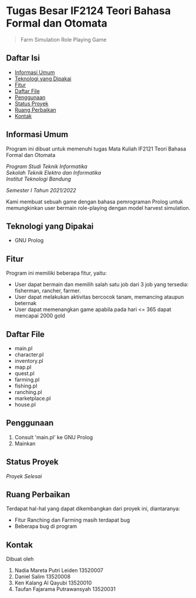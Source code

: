# Tugas Besar IF2124 Teori Bahasa Formal dan Otomata
> Farm Simulation Role Playing Game

## Daftar Isi
* [Informasi Umum](#informasi-umum)
* [Teknologi yang Dipakai](#teknologi-yang-dipakai)
* [Fitur](#fitur)
* [Daftar File](#daftar-file)
* [Penggunaan](#penggunaan)
* [Status Proyek](#status-proyek)
* [Ruang Perbaikan](#ruang-perbaikan)
* [Kontak](#kontak)

## Informasi Umum
Program ini dibuat untuk memenuhi tugas Mata Kuliah IF2121 Teori Bahasa Formal dan Otomata

*Program Studi Teknik Informatika* <br />
*Sekolah Teknik Elektro dan Informatika* <br />
*Institut Teknologi Bandung* <br />

*Semester I Tahun 2021/2022*

Kami membuat sebuah game dengan bahasa pemrograman Prolog untuk memungkinkan user bermain role-playing dengan model harvest simulation.

## Teknologi yang Dipakai
- GNU Prolog

## Fitur
Program ini memiliki beberapa fitur, yaitu:
- User dapat bermain dan memilih salah satu job dari 3 job yang tersedia: fisherman, rancher, farmer.
- User dapat melakukan aktivitas bercocok tanam, memancing ataupun beternak
- User dapat memenangkan game apabila pada hari <= 365 dapat mencapai 2000 gold

## Daftar File
- main.pl	
- character.pl	
- inventory.pl	
- map.pl	
- quest.pl	
- farming.pl	
- fishing.pl	
- ranching.pl	
- marketplace.pl	
- house.pl

## Penggunaan
1. Consult 'main.pl' ke GNU Prolog
2. Mainkan

## Status Proyek
_Proyek Selesai_

## Ruang Perbaikan
Terdapat hal-hal yang dapat dikembangkan dari proyek ini, diantaranya:
- Fitur Ranching dan Farming masih terdapat bug
- Beberapa bug di program

## Kontak
Dibuat oleh
1. Nadia Mareta Putri Leiden		13520007
2. Daniel Salim		     		      13520008
3. Ken Kalang Al Qayubi 	 		  13520010
4. Taufan Fajarama Putrawansyah 13520031

